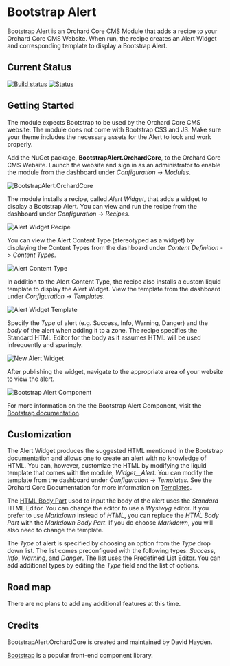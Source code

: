# Bootstrap Alert

Bootstrap Alert is an Orchard Core CMS Module that adds a recipe to your Orchard Core CMS Website. When run, the recipe creates an Alert Widget and corresponding template to display a Bootstrap Alert.

## Current Status

[![Build status](https://ci.appveyor.com/api/projects/status/btwxkpt2ihgg8mnt?svg=true)](https://ci.appveyor.com/project/davidhayden/bootstrapalert-orchardcore) [![Status](https://img.shields.io/myget/davidhayden-ci/v/BootstrapAlert.OrchardCore.svg)](https://www.myget.org/feed/davidhayden-ci/package/nuget/BootstrapAlert.OrchardCore)

## Getting Started

The module expects Bootstrap to be used by the Orchard Core CMS website. The module does not come with Bootstrap CSS and JS. Make sure your theme includes the necessary assets for the Alert to look and work properly.

Add the NuGet package, **BootstrapAlert.OrchardCore**, to the Orchard Core CMS Website. Launch the website and sign in as an administrator to enable the module from the dashboard under <i>Configuration</i> -> <i>Modules</i>.

![BootstrapAlert.OrchardCore](https://github.com/davidhayden/BootstrapAlert.OrchardCore/blob/master/assets/bootstrap-alert-module.png?raw=true)

The module installs a recipe, called <em>Alert Widget</em>, that adds a widget to display a Bootstrap Alert. You can view and run the recipe from the dashboard under <i>Configuration</i> -> <i>Recipes</i>.

![Alert Widget Recipe](https://github.com/davidhayden/BootstrapAlert.OrchardCore/blob/master/assets/alert-widget-recipe.png?raw=true)

You can view the Alert Content Type (stereotyped as a widget) by displaying the Content Types from the dashboard under <i>Content Definition</i> -> <i>Content Types</i>.

![Alert Content Type](https://github.com/davidhayden/BootstrapAlert.OrchardCore/blob/master/assets/alert-content-type.png?raw=true)

In addition to the Alert Content Type, the recipe also installs a custom liquid template to display the Alert Widget. View the template from the dashboard under <i>Configuration</i> -> <i>Templates</i>.

![Alert Widget Template](https://github.com/davidhayden/BootstrapAlert.OrchardCore/blob/master/assets/alert-widget-template.png?raw=true)

Specify the <em>Type</em> of alert (e.g. Success, Info, Warning, Danger) and the <em>body</em> of the alert when adding it to a zone. The recipe specifies the Standard HTML Editor for the body as it assumes HTML will be used infrequently and sparingly.

![New Alert Widget](https://github.com/davidhayden/BootstrapAlert.OrchardCore/blob/master/assets/new-alert-widget.png?raw=true)

After publishing the widget, navigate to the appropriate area of your website to view the alert.

![Bootstrap Alert Component](https://github.com/davidhayden/BootstrapAlert.OrchardCore/blob/master/assets/bootstrap-alert-component.png?raw=true)

For more information on the the Bootstrap Alert Component, visit the [Bootstrap documentation](https://getbootstrap.com).

## Customization

The Alert Widget produces the suggested HTML mentioned in the Bootstrap documentation and allows one to create an alert with no knowledge of HTML. You can, however, customize the HTML by modifying the liquid template that comes with the module, <em>Widget__Alert</em>. You can modify the template from the dashboard under <i>Configuration</i> -> <i>Templates</i>. See the Orchard Core Documentation for more information on [Templates](https://orchardcore.readthedocs.io/en/latest/OrchardCore.Modules/OrchardCore.Templates/README/).

The [HTML Body Part](https://orchardcore.readthedocs.io/en/latest/OrchardCore.Modules/OrchardCore.Html/README/) used to input the body of the alert uses the <em>Standard</em> HTML Editor. You can change the editor to use a <em>Wysiwyg</em> editor. If you prefer to use <em>Markdown</em> instead of <em>HTML</em>, you can replace the <em>HTML Body Part</em> with the <em>Markdown Body Part</em>. If you do choose <em>Markdown</em>, you will also need to change the template.

The <em>Type</em> of alert is specified by choosing an option from the <em>Type</em> drop down list. The list comes preconfigued with the following types: <i>Success</i>, <i>Info</i>, <i>Warning</i>, and <i>Danger</i>. The list uses the Predefined List Editor. You can add additional types by editing the <em>Type</em> field and the list of options.

## Road map

There are no plans to add any additional features at this time.

## Credits
BootstrapAlert.OrchardCore is created and maintained by David Hayden.

[Bootstrap](https://getbootstrap.com) is a popular front-end component library.